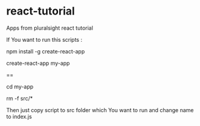 # react-tutorial
Apps from pluralsight react tutorial

If You want to run this scripts : 

npm install -g create-react-app

create-react-app my-app

==

cd my-app

rm -f src/*

Then just copy script to src folder which You want to run and change name to index.js
